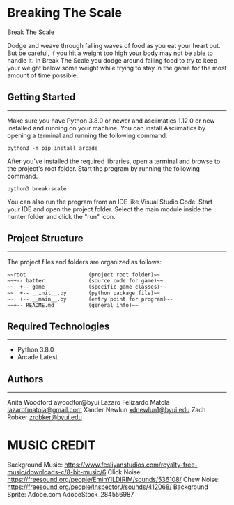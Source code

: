 # Breaking The Scale
Break The Scale

Dodge and weave through falling waves of food as you eat your heart out. But be careful, if you hit a weight too high your body may not be able to handle it.
In Break The Scale you dodge around falling food to try to keep your weight below some weight while trying to stay in the game for the most amount of time possible.

## Getting Started
---
Make sure you have Python 3.8.0 or newer and asciimatics 1.12.0 or new installed 
and running on your machine. You can install Asciimatics by opening a terminal 
and running the following command.
```
python3 -m pip install arcade
```
After you've installed the required libraries, open a terminal and browse to the 
project's root folder. Start the program by running the following command.
```
python3 break-scale
```
You can also run the program from an IDE like Visual Studio Code. Start your IDE 
and open the project folder. Select the main module inside the hunter folder and 
click the "run" icon.

## Project Structure
---
The project files and folders are organized as follows:
```
~~root                    (project root folder)~~
~~+-- batter              (source code for game)~~
~~  +-- game              (specific game classes)~~
~~  +-- __init__.py       (python package file)~~
~~  +-- __main__.py       (entry point for program)~~
~~+-- README.md           (general info)~~
```

## Required Technologies
---
* Python 3.8.0
* Arcade Latest

## Authors
---
Anita Woodford          awoodfor@byui
Lazaro Felizardo Matola lazarofmatola@gmail.com
Xander Newlun           xdnewlun1@byui.edu
Zach Robker             zrobker@byui.edu

# MUSIC CREDIT
Background Music: https://www.fesliyanstudios.com/royalty-free-music/downloads-c/8-bit-music/6
Click Noise: https://freesound.org/people/EminYILDIRIM/sounds/536108/
Chew Noise: https://freesound.org/people/InspectorJ/sounds/412068/
Background Sprite: Adobe.com AdobeStock_284556987
